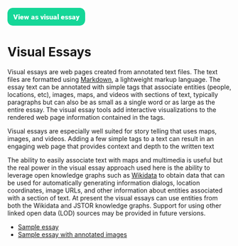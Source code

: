 <a href="https://visual-essays.app"><img src="images/ve-button.png"></a>

<param ve-config title="Visual Essays"author="Ron" banner="images/header.jpg">

# Visual Essays

Visual essays are web pages created from annotated text files. The text files are formatted using  [Markdown](https://www.markdownguide.org/getting-started/), a lightweight markup language. The essay text can be annotated with simple tags that associate entities (people, locations, etc), images, maps, and videos with sections of text, typically paragraphs but can also be as small as a single word or as large as the entire essay. The visual essay tools add interactive visualizations to the rendered web page information contained in the tags.

Visual essays are especially well suited for story telling that uses maps, images, and videos. Adding a few simple tags to a text can result in an engaging web page that provides context and depth to the written text

The ability to easily associate text with maps and multimedia is useful but the real power in the visual essay approach used here is the ability to leverage open knowledge graphs such as  [Wikidata](https://www.wikidata.org/)  to obtain data that can be used for automatically generating information dialogs, location coordinates, image URLs, and other information about entities associated with a section of text. At present the visual essays can use entities from both the Wikidata and JSTOR knowledge graphs. Support for using other linked open data (LOD) sources may be provided in future versions.

- [Sample essay](sample)
- [Sample essay with annotated images](kent-seaside-resorts)